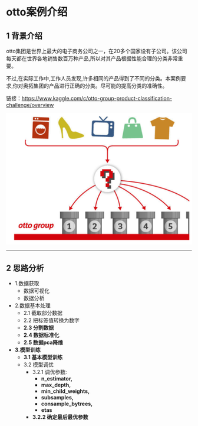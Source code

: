 # otto案例介绍 

## 1 背景介绍

otto集团是世界上最大的电子商务公司之一，在20多个国家设有子公司。该公司每天都在世界各地销售数百万种产品,所以对其产品根据性能合理的分类非常重要。

不过,在实际工作中,工作人员发现,许多相同的产品得到了不同的分类。本案例要求,你对奥拓集团的产品进行正确的分类。尽可能的提高分类的准确性。

链接：https://www.kaggle.com/c/otto-group-product-classification-challenge/overview

![image-20230907193254546](./images/image-20230907193254546.png)

------

## 2 思路分析

- 1.数据获取
  - 数据可视化
  - 数据分析
- 2.数据基本处理
  - 2.1 截取部分数据
  - 2.2 把标签值转换为数字
  - **2.3 分割数据**
  - **2.4 数据标准化**
  - **2.5 数据pca降维**
- **3.模型训练**
  - **3.1 基本模型训练**
  - 3.2 模型调优
    - 3.2.1 调优参数:
      - **n_estimator,**
      - **max_depth,**
      - **min_child_weights,**
      - **subsamples,**
      - **consample_bytrees,**
      - **etas**
    - **3.2.2 确定最后最优参数**
